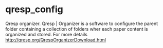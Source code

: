 # qresp_config
Qresp organizer. Qresp | Organizer is a software to configure the parent folder containing a collection of folders wher each paper content is organized and stored.
For more details http://qresp.org/QrespOrganizerDownload.html



